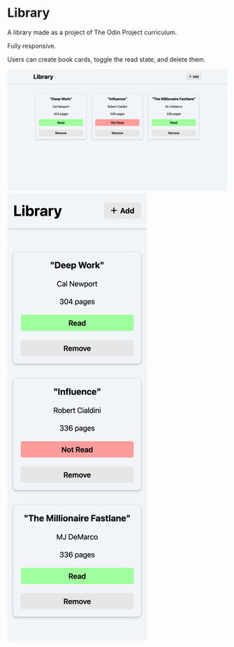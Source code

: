 # Library

A library made as a project of The Odin Project curriculum. 

Fully responsive.

Users can create book cards, toggle the read state, and delete them.

![](final-results-desktop.png)
![](final-results-mobile.png)